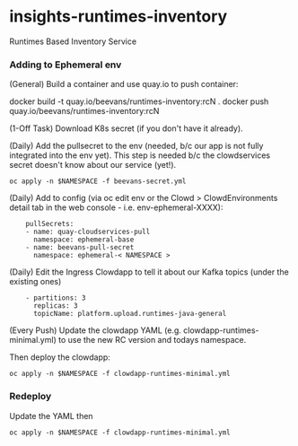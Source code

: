 # insights-runtimes-inventory
Runtimes Based Inventory Service


### Adding to Ephemeral env

(General)
Build a container and use quay.io to push container:

docker build -t quay.io/beevans/runtimes-inventory:rcN .
docker push quay.io/beevans/runtimes-inventory:rcN

(1-Off Task) Download K8s secret (if you don't have it already).

(Daily) Add the pullsecret to the env (needed, b/c our app is not fully integrated into the env yet).
This step is needed b/c the clowdservices secret doesn't know about our service (yet!).

```
oc apply -n $NAMESPACE -f beevans-secret.yml
```

(Daily)
Add to config (via oc edit env or the Clowd > ClowdEnvironments detail tab in the web console - i.e. env-ephemeral-XXXX):

```
	pullSecrets:
	- name: quay-cloudservices-pull
	  namespace: ephemeral-base
	- name: beevans-pull-secret
	  namespace: ephemeral-< NAMESPACE >
```

(Daily) Edit the Ingress Clowdapp to tell it about our Kafka topics (under the existing ones)

```
    - partitions: 3
      replicas: 3
      topicName: platform.upload.runtimes-java-general
```

(Every Push) Update the clowdapp YAML (e.g. clowdapp-runtimes-minimal.yml) to use the new RC version and todays namespace.

Then deploy the clowdapp:

```
oc apply -n $NAMESPACE -f clowdapp-runtimes-minimal.yml
```

### Redeploy

Update the YAML then

```
oc apply -n $NAMESPACE -f clowdapp-runtimes-minimal.yml
```
